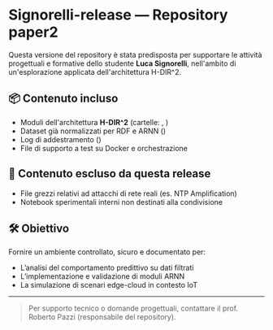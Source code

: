 # Signorelli-release — Repository paper2

Questa versione del repository è stata predisposta per supportare le attività progettuali e formative dello studente **Luca Signorelli**, nell'ambito di un'esplorazione applicata dell'architettura H-DIR^2.

## 📦 Contenuto incluso

* Moduli dell'architettura **H-DIR^2** (cartelle: , )
* Dataset già normalizzati per RDF e ARNN ()
* Log di addestramento ()
* File di supporto a test su Docker e orchestrazione

## 🧹 Contenuto escluso da questa release

* File grezzi relativi ad attacchi di rete reali (es. NTP Amplification)
* Notebook sperimentali interni non destinati alla condivisione

## 🛠️ Obiettivo

Fornire un ambiente controllato, sicuro e documentato per:

* L’analisi del comportamento predittivo su dati filtrati
* L’implementazione e validazione di moduli ARNN
* La simulazione di scenari edge-cloud in contesto IoT

---

> Per supporto tecnico o domande progettuali, contattare il prof. Roberto Pazzi (responsabile del repository).

